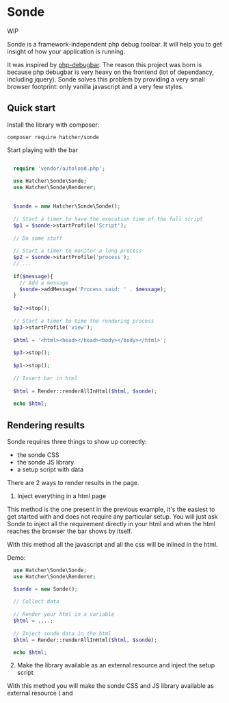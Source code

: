 Sonde
=====

WIP

Sonde is a framework-independent php debug toolbar. It will help you to get insight of how your application is running.

It was inspired by [php-debugbar](https://github.com/maximebf/php-debugbar).
The reason this project was born is because php debugbar is very heavy on the frontend (lot of dependancy, including 
jquery). Sonde solves this problem by providing a very small browser footprint: 
only vanilla javascript and a very few styles.


Quick start
-----------


Install the library with composer:

``composer require hatcher/sonde``

Start playing with the bar

```php

  require 'vendor/autoload.php';

  use Hatcher\Sonde\Sonde;
  use Hatcher\Sonde\Renderer;
  
  
  $sonde = new Hatcher\Sonde\Sonde();
  
  // Start a timer to have the execution time of the full script
  $p1 = $sonde->startProfile('Script');
  
  // Do some stuff
  
  // Start a timer to monitor a long process
  $p2 = $sonde->startProfile('process');
  // ...
  
  if($message){
    // Add a message 
    $sonde->addMessage('Process said: ' . $message);
  }
  
  $p2->stop();
  
  // Start a timer to time the rendering process
  $p3->startProfile('view');
  
  $html = '<html><head></head><body></body></html>';
  
  $p3->stop();
  
  $p1->stop();
  
  // Insert bar in html
  
  $html = Render::renderAllInHtml($html, $sonde);
  
  echo $html;
```

Rendering results
-----------------

Sonde requires three things to show up correctly:

- the sonde CSS
- the sonde JS library
- a setup script with data

There are 2 ways to render results in the page.

1. Inject everything in a html page

This method is the one present in the previous example, it's the easiest to get started with and does not require any
particular setup. You will just ask Sonde to inject all the requirement directly in your html and when the html
reaches the browser the bar shows by itself.

With this method all the javascript and all the css will be inlined in the html.

Demo:

```php
  use Hatcher\Sonde\Sonde;
  use Hatcher\Sonde\Renderer;

  $sonde = new Sonde();
  
  // Collect data
  
  // Render your html in a variable
  $html = ....;
  
  // Inject sonde data in the html
  $html = Render::renderAllInHtml($html, $sonde);

  echo $html;
```

2. Make the library available as an external resource and inject the setup script

With this method you will make the sonde CSS and JS library available as external resource (<link> and <script src='...'>)
and you will inject the setup script.

To do this you need to make available the content of the ``dist`` directory from http or use the cdn (TODO)

Demo:

```php
  use Hatcher\Sonde\Sonde;
  use Hatcher\Sonde\Renderer;

  $sonde = new Sonde();
  
  // Collect data
  
  // Render your html in a variable
  $html = ....;
  
  // Inject sonde data in the html
  $html = Render::addExternalCss('path/to/dist/sonde.css', $html);
  $html = Render::addExternalJs('path/to/dist/sonde.js', $html);
  $html = Render::renderSetupInHtml($html, $sonde);

  echo $html;
```

Render ajax requests
--------------------

Sonde is able to profile your ajax request as well.
It uses http headers to send data from php to browser and it's as simple as with the html version. 
It only requires that the page that initiates the ajax request has already a sonde bar initialized.

Demo:

```php
  use Hatcher\Sonde\Sonde;
  use Hatcher\Sonde\Renderer;

  $sonde = new Sonde();
  
  // Collect data
  
  // Get headers to send with request
  $headers = \Hatcher\Sonde\Renderer::renderAsResponseHeaders($sonde);
  
  // Send the headers in the response
  foreach($headers as $n=>$v){
      header("$n: $v");
  }
  
  echo 'some response';
```

Thanks
------

Thanks to [php-debugbar](https://github.com/maximebf/php-debugbar) that served as inspiration for many things in the 
php part of the application.

License
-------

[Fair License](https://opensource.org/licenses/Fair) 


TODO
----

- More plugin (twig...)
- Better data preview in timeline (array, int=0...)
- Database panel plugin
- Resizable bar
- PDO Report doc
- Handle redirection stacking
- Make colors and names configurable from php
- Provide more messages types (error, warning, success, info)
